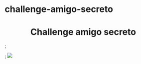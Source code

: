 # challenge-amigo-secreto
<h1 align="center">Challenge amigo secreto</h1>;
<p align="left">;
<img src= "![Badge en Desarollo](https://img.shields.io/badge/STATUS-EN%20DESAROLLO-green)">
</p>
